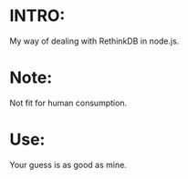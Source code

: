 
INTRO:
=====

My way of dealing with RethinkDB in node.js.

Note:
====

Not fit for human consumption.

Use:
===

Your guess is as good as mine.
